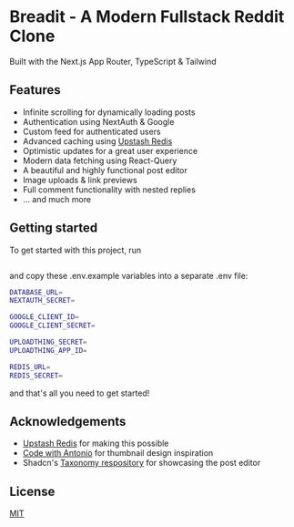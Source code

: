 # Breadit - A Modern Fullstack Reddit Clone

Built with the Next.js App Router, TypeScript & Tailwind

## Features

-   Infinite scrolling for dynamically loading posts
-   Authentication using NextAuth & Google
-   Custom feed for authenticated users
-   Advanced caching using [Upstash Redis](https://upstash.com/?utm_source=Josh2)
-   Optimistic updates for a great user experience
-   Modern data fetching using React-Query
-   A beautiful and highly functional post editor
-   Image uploads & link previews
-   Full comment functionality with nested replies
-   ... and much more

## Getting started

To get started with this project, run

```bash

```

and copy these .env.example variables into a separate .env file:

```bash
DATABASE_URL=
NEXTAUTH_SECRET=

GOOGLE_CLIENT_ID=
GOOGLE_CLIENT_SECRET=

UPLOADTHING_SECRET=
UPLOADTHING_APP_ID=

REDIS_URL=
REDIS_SECRET=
```

and that's all you need to get started!

## Acknowledgements

-   [Upstash Redis](https://upstash.com/?utm_source=Josh2) for making this possible
-   [Code with Antonio](https://www.youtube.com/@codewithantonio) for thumbnail design inspiration
-   Shadcn's [Taxonomy respository](https://github.com/shadcn/taxonomy) for showcasing the post editor

## License

[MIT](https://choosealicense.com/licenses/mit/)
